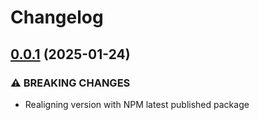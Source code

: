# Changelog

## [0.0.1](https://github.com/klave-network/platform/compare/cli@0.0.0...sdk@0.0.1) (2025-01-24)

### ⚠ BREAKING CHANGES

* Realigning version with NPM latest published package
